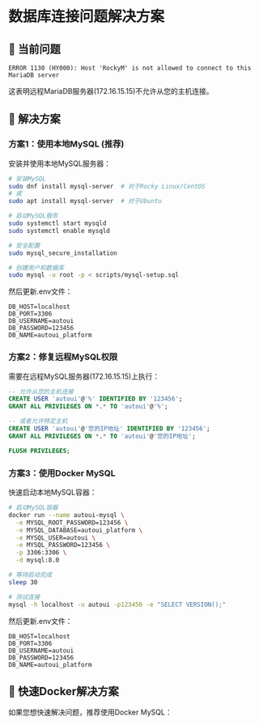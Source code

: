 # 数据库连接问题解决方案

## 🚨 当前问题
```
ERROR 1130 (HY000): Host 'RockyM' is not allowed to connect to this MariaDB server
```

这表明远程MariaDB服务器(172.16.15.15)不允许从您的主机连接。

## 🔧 解决方案

### 方案1：使用本地MySQL (推荐)

安装并使用本地MySQL服务器：

```bash
# 安装MySQL
sudo dnf install mysql-server  # 对于Rocky Linux/CentOS
# 或
sudo apt install mysql-server  # 对于Ubuntu

# 启动MySQL服务
sudo systemctl start mysqld
sudo systemctl enable mysqld

# 安全配置
sudo mysql_secure_installation

# 创建用户和数据库
sudo mysql -u root -p < scripts/mysql-setup.sql
```

然后更新.env文件：
```
DB_HOST=localhost
DB_PORT=3306
DB_USERNAME=autoui
DB_PASSWORD=123456
DB_NAME=autoui_platform
```

### 方案2：修复远程MySQL权限

需要在远程MySQL服务器(172.16.15.15)上执行：

```sql
-- 允许从您的主机连接
CREATE USER 'autoui'@'%' IDENTIFIED BY '123456';
GRANT ALL PRIVILEGES ON *.* TO 'autoui'@'%';

-- 或者允许特定主机
CREATE USER 'autoui'@'您的IP地址' IDENTIFIED BY '123456';
GRANT ALL PRIVILEGES ON *.* TO 'autoui'@'您的IP地址';

FLUSH PRIVILEGES;
```

### 方案3：使用Docker MySQL

快速启动本地MySQL容器：

```bash
# 启动MySQL容器
docker run --name autoui-mysql \
  -e MYSQL_ROOT_PASSWORD=123456 \
  -e MYSQL_DATABASE=autoui_platform \
  -e MYSQL_USER=autoui \
  -e MYSQL_PASSWORD=123456 \
  -p 3306:3306 \
  -d mysql:8.0

# 等待启动完成
sleep 30

# 测试连接
mysql -h localhost -u autoui -p123456 -e "SELECT VERSION();"
```

然后更新.env文件：
```
DB_HOST=localhost
DB_PORT=3306
DB_USERNAME=autoui
DB_PASSWORD=123456
DB_NAME=autoui_platform
```

## 🚀 快速Docker解决方案

如果您想快速解决问题，推荐使用Docker MySQL：